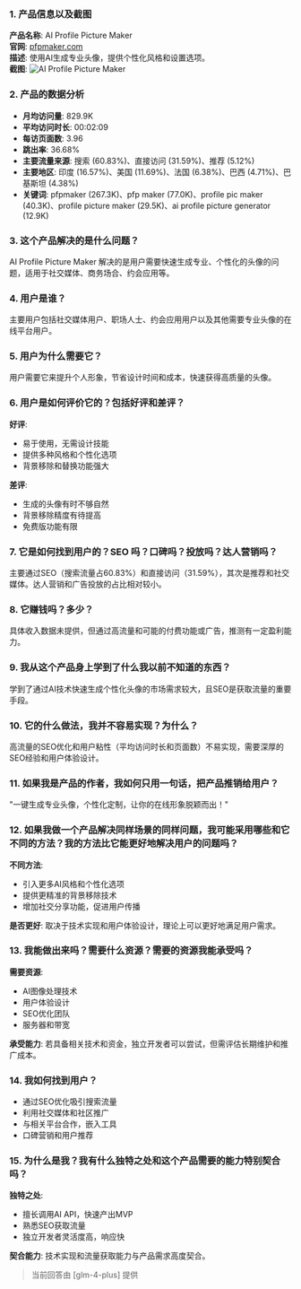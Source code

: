 ### 1. 产品信息以及截图

**产品名称**: AI Profile Picture Maker  
**官网**: [pfpmaker.com](https://pfpmaker.com)  
**描述**: 使用AI生成专业头像，提供个性化风格和设置选项。  
**截图**: ![AI Profile Picture Maker](https://cdn-images.toolify.ai/1683363616886782.jpg)

### 2. 产品的数据分析

- **月均访问量**: 829.9K
- **平均访问时长**: 00:02:09
- **每访页面数**: 3.96
- **跳出率**: 36.68%
- **主要流量来源**: 搜索 (60.83%)、直接访问 (31.59%)、推荐 (5.12%)
- **主要地区**: 印度 (16.57%)、美国 (11.69%)、法国 (6.38%)、巴西 (4.71%)、巴基斯坦 (4.38%)
- **关键词**: pfpmaker (267.3K)、pfp maker (77.0K)、profile pic maker (40.3K)、profile picture maker (29.5K)、ai profile picture generator (12.9K)

### 3. 这个产品解决的是什么问题？

AI Profile Picture Maker 解决的是用户需要快速生成专业、个性化的头像的问题，适用于社交媒体、商务场合、约会应用等。

### 4. 用户是谁？

主要用户包括社交媒体用户、职场人士、约会应用用户以及其他需要专业头像的在线平台用户。

### 5. 用户为什么需要它？

用户需要它来提升个人形象，节省设计时间和成本，快速获得高质量的头像。

### 6. 用户是如何评价它的？包括好评和差评？

**好评**:
- 易于使用，无需设计技能
- 提供多种风格和个性化选项
- 背景移除和替换功能强大

**差评**:
- 生成的头像有时不够自然
- 背景移除精度有待提高
- 免费版功能有限

### 7. 它是如何找到用户的？SEO 吗？口碑吗？投放吗？达人营销吗？

主要通过SEO（搜索流量占60.83%）和直接访问（31.59%），其次是推荐和社交媒体。达人营销和广告投放的占比相对较小。

### 8. 它赚钱吗？多少？

具体收入数据未提供，但通过高流量和可能的付费功能或广告，推测有一定盈利能力。

### 9. 我从这个产品身上学到了什么我以前不知道的东西？

学到了通过AI技术快速生成个性化头像的市场需求较大，且SEO是获取流量的重要手段。

### 10. 它的什么做法，我并不容易实现？为什么？

高流量的SEO优化和用户粘性（平均访问时长和页面数）不易实现，需要深厚的SEO经验和用户体验设计。

### 11. 如果我是产品的作者，我如何只用一句话，把产品推销给用户？

"一键生成专业头像，个性化定制，让你的在线形象脱颖而出！"

### 12. 如果我做一个产品解决同样场景的同样问题，我可能采用哪些和它不同的方法？我的方法比它能更好地解决用户的问题吗？

**不同方法**:
- 引入更多AI风格和个性化选项
- 提供更精准的背景移除技术
- 增加社交分享功能，促进用户传播

**是否更好**:
取决于技术实现和用户体验设计，理论上可以更好地满足用户需求。

### 13. 我能做出来吗？需要什么资源？需要的资源我能承受吗？

**需要资源**:
- AI图像处理技术
- 用户体验设计
- SEO优化团队
- 服务器和带宽

**承受能力**:
若具备相关技术和资金，独立开发者可以尝试，但需评估长期维护和推广成本。

### 14. 我如何找到用户？

- 通过SEO优化吸引搜索流量
- 利用社交媒体和社区推广
- 与相关平台合作，嵌入工具
- 口碑营销和用户推荐

### 15. 为什么是我？我有什么独特之处和这个产品需要的能力特别契合吗？

**独特之处**:
- 擅长调用AI API，快速产出MVP
- 熟悉SEO获取流量
- 独立开发者灵活度高，响应快

**契合能力**:
技术实现和流量获取能力与产品需求高度契合。

> 当前回答由 [glm-4-plus] 提供
